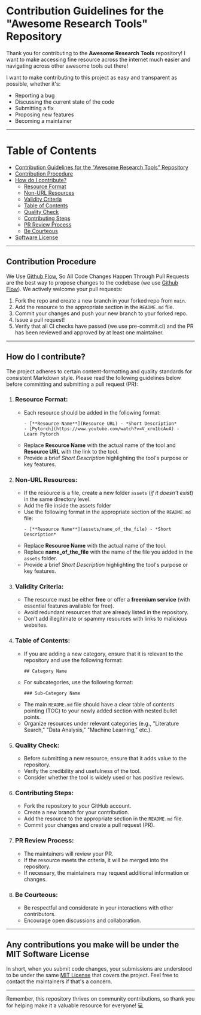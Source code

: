 # Contribution Guidelines for the "Awesome Research Tools" Repository

Thank you for contributing to the **Awesome Research Tools** repository! I want to make accessing fine resource across the internet much easier and navigating across other awesome tools out there!<br>

I want to make contributing to this project as easy and transparent as possible, whether it's:
- Reporting a bug
- Discussing the current state of the code
- Submitting a fix
- Proposing new features
- Becoming a maintainer

-- --
Table of Contents
=================

   * [Contribution Guidelines for the "Awesome Research Tools" Repository](#contribution-guidelines-for-the-awesome-research-tools-repository)
   * [Contribution Procedure](#contribution-procedure)
   * [How do I contribute?](#how-do-i-contribute)
      * [Resource Format](#resource-format)
      * [Non-URL Resources](#non-url-resources)
      * [Validity Criteria](#validity-criteria)
      * [Table of Contents](#table-of-contents)
      * [Quality Check](#quality-check)
      * [Contributing Steps](#contributing-steps)
      * [PR Review Process](#pr-review-process)
      * [Be Courteous](#be-courteous)
   * [Software License](#any-contributions-you-make-will-be-under-the-mit-software-license)

-- --
## Contribution Procedure
We Use [Github Flow](https://guides.github.com/introduction/flow/index.html), So All Code Changes Happen Through Pull Requests are the best way to propose changes to the codebase (we use [Github Flow](https://guides.github.com/introduction/flow/index.html)). We actively welcome your pull requests:

1. Fork the repo and create a new branch in your forked repo from `main`.
2. Add the resource to the appropriate section in the `README.md` file.
3. Commit your changes and push your new branch to your forked repo.
4. Issue a pull request!
5. Verify that all CI checks have passed (we use pre-commit.ci) and the PR has been reviewed and approved by at least one maintainer.

-- --
## How do I contribute?
The project adheres to certain content-formatting and quality standards for consistent Markdown style. Please read the following guidelines below before committing and submitting a pull request (PR):
1. ### **Resource Format**:
    - Each resource should be added in the following format:
        ```
        - [**Resource Name**](Resource URL) - *Short Description*
        - [Pytorch](https://www.youtube.com/watch?v=V_xro1bcAuA) - Learn Pytorch
        ```
    - Replace **Resource Name** with the actual name of the tool and **Resource URL** with the link to the tool.
    - Provide a brief *Short Description* highlighting the tool's purpose or key features.

2. ### **Non-URL Resources**:
    - If the resource is a file, create a new folder `assets` (_if it doesn't exist_) in the same directory level.
    - Add the file inside the assets folder
    - Use the following format in the appropriate section of the `README.md` file:
        ```
        - [**Resource Name**](assets/name_of_the_file) - *Short Description*
        ```
    - Replace **Resource Name** with the actual name of the tool.
    - Replace **name_of_the_file** with the name of the file you added in the `assets` folder.
    - Provide a brief *Short Description* highlighting the tool's purpose or key features.

3. ### **Validity Criteria**:
    - The resource must be either **free** or offer a **freemium service** (with essential features available for free).
    - Avoid redundant resources that are already listed in the repository.
    - Don't add illegitimate or spammy resources with links to malicious websites.

4. ### **Table of Contents**:
    - If you are adding a new category, ensure that it is relevant to the repository and use the following format:
        ```
        ## Category Name
        ```
    - For subcategories, use the following format:
        ```
        ### Sub-Category Name
        ```
    - The main `README.md` file should have a clear table of contents pointing (TOC) to your newly added section with nested bullet points.
    - Organize resources under relevant categories (e.g., "Literature Search," "Data Analysis," "Machine Learning," etc.).

5. ### **Quality Check**:
    - Before submitting a new resource, ensure that it adds value to the repository.
    - Verify the credibility and usefulness of the tool.
    - Consider whether the tool is widely used or has positive reviews.

6. ### **Contributing Steps**:
    - Fork the repository to your GitHub account.
    - Create a new branch for your contribution.
    - Add the resource to the appropriate section in the `README.md` file.
    - Commit your changes and create a pull request (PR).

7. ### **PR Review Process**:
    - The maintainers will review your PR.
    - If the resource meets the criteria, it will be merged into the repository.
    - If necessary, the maintainers may request additional information or changes.

8. ### **Be Courteous**:
    - Be respectful and considerate in your interactions with other contributors.
    - Encourage open discussions and collaboration.
-- --

## Any contributions you make will be under the MIT Software License
In short, when you submit code changes, your submissions are understood to be under the same [MIT License](http://choosealicense.com/licenses/mit/) that covers the project. Feel free to contact the maintainers if that's a concern.

-- --
Remember, this repository thrives on community contributions, so thank you for helping make it a valuable resource for everyone! 💻
